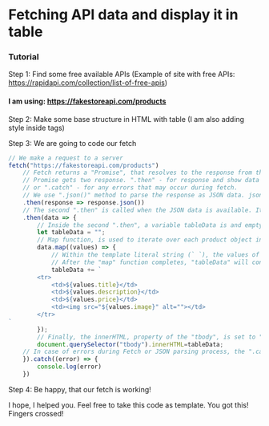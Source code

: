 # Fetching API data and display it in table

### Tutorial

Step 1: Find some free available APIs (Example of site with free
APIs: https://rapidapi.com/collection/list-of-free-apis) 
#### I am using: https://fakestoreapi.com/products

Step 2: Make some base structure in HTML with table (I am also adding style inside tags)

Step 3: We are going to code our fetch

```javascript
// We make a request to a server
fetch("https://fakestoreapi.com/products")
    // Fetch returns a "Promise", that resolves to the response from the server
    // Promise gets two response. ".then" - for response and show data from fetch,
    // or ".catch" - for any errors that may occur during fetch.
    // We use ".json()" method to parse the response as JSON data. json() also returns a promise.
    .then(response => response.json())
    // The second ".then" is called when the JSON data is available. It is reciving parsed data, which is an array of objects.
    .then(data => {
        // Inside the second ".then", a variable tableData is and empty string which will be storing the HTML code for creating a table for eacth object.
        let tableData = "";
        // Map function, is used to iterate over each product object in the array (data). For each product, a table row is appended to tableData.
        data.map((values) => {
            // Within the template literal string (` `), the values of objects properties (title, description, price, image) are inserted using ${}.
            // After the "map" function completes, "tableData" will contain HTML code for all the table rows, each representing a product.
            tableData += `
        <tr>
            <td>${values.title}</td>
            <td>${values.description}</td>
            <td>${values.price}</td>
            <td><img src="${values.image}" alt=""></td>
        </tr>
`
        });
        // Finally, the innerHTML, property of the "tbody", is set to "tableData". This updates the content of the table body with the generated rows, effectively rendering the product data in an HTML table.
        document.querySelector("tbody").innerHTML=tableData;
    // In case of errors during Fetch or JSON parsing process, the ".catch" is triggerend and is displaying error in the console.
    }).catch((error) => {
        console.log(error)
    })
```

Step 4: Be happy, that our fetch is working!

I hope, I helped you. Feel free to take this code as template. 
You got this! Fingers crossed!
